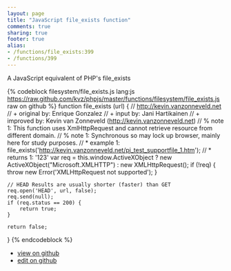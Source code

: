 ```yaml
---
layout: page
title: "JavaScript file_exists function"
comments: true
sharing: true
footer: true
alias:
- /functions/file_exists:399
- /functions/399
---
```

A JavaScript equivalent of PHP's file_exists

{% codeblock filesystem/file_exists.js lang:js https://raw.github.com/kvz/phpjs/master/functions/filesystem/file_exists.js raw on github %}
function file_exists (url) {
    // http://kevin.vanzonneveld.net
    // +   original by: Enrique Gonzalez
    // +      input by: Jani Hartikainen
    // +   improved by: Kevin van Zonneveld (http://kevin.vanzonneveld.net)
    // %        note 1: This function uses XmlHttpRequest and cannot retrieve resource from different domain.
    // %        note 1: Synchronous so may lock up browser, mainly here for study purposes. 
    // *     example 1: file_exists('http://kevin.vanzonneveld.net/pj_test_supportfile_1.htm');
    // *     returns 1: '123'
    var req = this.window.ActiveXObject ? new ActiveXObject("Microsoft.XMLHTTP") : new XMLHttpRequest();
    if (!req) {
        throw new Error('XMLHttpRequest not supported');
    }

    // HEAD Results are usually shorter (faster) than GET
    req.open('HEAD', url, false);
    req.send(null);
    if (req.status == 200) {
        return true;
    }

    return false;
}
{% endcodeblock %}

 - [view on github](https://github.com/kvz/phpjs/blob/master/functions/filesystem/file_exists.js)
 - [edit on github](https://github.com/kvz/phpjs/edit/master/functions/filesystem/file_exists.js)

